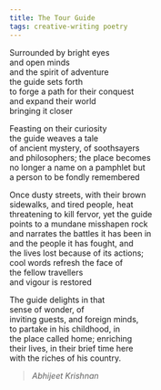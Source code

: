 ```yaml
---
title: The Tour Guide
tags: creative-writing poetry  
---
```


Surrounded by bright eyes  
and open minds  
and the spirit of adventure  
the guide sets forth  
to forge a path for their conquest  
and expand their world  
bringing it closer  

Feasting on their curiosity  
the guide weaves a tale  
of ancient mystery, of soothsayers  
and philosophers; the place becomes  
no longer a name on a pamphlet but  
a person to be fondly remembered  

Once dusty streets, with their brown  
sidewalks, and tired people, heat  
threatening to kill fervor, yet the guide  
points to a mundane misshapen rock  
and narrates the battles it has been in  
and the people it has fought, and  
the lives lost because of its actions;  
cool words refresh the face of  
the fellow travellers  
and vigour is restored  

The guide delights in that  
sense of wonder, of  
inviting guests, and foreign minds,  
to partake in his childhood, in  
the place called home; enriching  
their lives, in their brief time here  
with the riches of his country.  

> <cite>Abhijeet Krishnan</cite>
